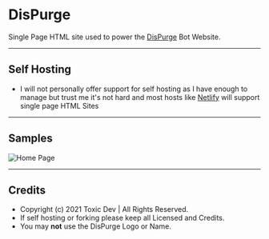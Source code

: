 # DisPurge
Single Page HTML site used to power the [DisPurge](https://github.com/TheRealToxicDev/DisPurge) Bot Website.

---

## Self Hosting
- I will not personally offer support for self hosting as I have enough to manage but trust me it's not hard and most hosts like [Netlify](https://www.netlify.com/) will support single page HTML Sites 

---

## Samples
![Home Page](https://media.discordapp.net/attachments/634456090909605908/848958079063294002/image0.png)

---

## Credits 
- Copyright (c) 2021 Toxic Dev | All Rights Reserved.
- If self hosting or forking please keep all Licensed and Credits.
- You may **not** use the DisPurge Logo or Name.
